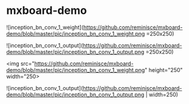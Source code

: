 # mxboard-demo
![inception_bn_conv_1_weight](https://github.com/reminisce/mxboard-demo/blob/master/pic/inception_bn_conv_1_weight.png =250x250)

![inception_bn_conv_1_output](https://github.com/reminisce/mxboard-demo/blob/master/pic/inception_bn_conv_1_output.png =250x250)

<img src="https://github.com/reminisce/mxboard-demo/blob/master/pic/inception_bn_conv_1_weight.png" height="250" width="250>

![inception_bn_conv_1_output](https://github.com/reminisce/mxboard-demo/blob/master/pic/inception_bn_conv_1_output.png | width=250)
